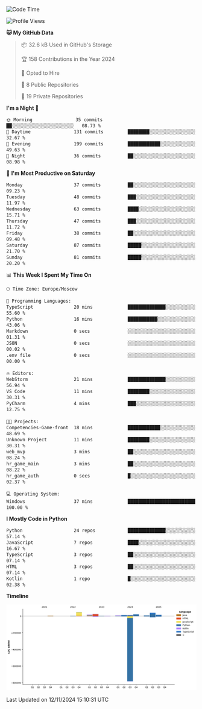 <!--START_SECTION:waka-->
![Code Time](http://img.shields.io/badge/Code%20Time-551%20hrs-blue)

![Profile Views](http://img.shields.io/badge/Profile%20Views-15-blue)

**🐱 My GitHub Data** 

> 📦 32.6 kB Used in GitHub's Storage 
 > 
> 🏆 158 Contributions in the Year 2024
 > 
> 💼 Opted to Hire
 > 
> 📜 8 Public Repositories 
 > 
> 🔑 19 Private Repositories 
 > 
**I'm a Night 🦉** 

```text
🌞 Morning                35 commits          ██░░░░░░░░░░░░░░░░░░░░░░░   08.73 % 
🌆 Daytime                131 commits         ████████░░░░░░░░░░░░░░░░░   32.67 % 
🌃 Evening                199 commits         ████████████░░░░░░░░░░░░░   49.63 % 
🌙 Night                  36 commits          ██░░░░░░░░░░░░░░░░░░░░░░░   08.98 % 
```
📅 **I'm Most Productive on Saturday** 

```text
Monday                   37 commits          ██░░░░░░░░░░░░░░░░░░░░░░░   09.23 % 
Tuesday                  48 commits          ███░░░░░░░░░░░░░░░░░░░░░░   11.97 % 
Wednesday                63 commits          ████░░░░░░░░░░░░░░░░░░░░░   15.71 % 
Thursday                 47 commits          ███░░░░░░░░░░░░░░░░░░░░░░   11.72 % 
Friday                   38 commits          ██░░░░░░░░░░░░░░░░░░░░░░░   09.48 % 
Saturday                 87 commits          █████░░░░░░░░░░░░░░░░░░░░   21.70 % 
Sunday                   81 commits          █████░░░░░░░░░░░░░░░░░░░░   20.20 % 
```


📊 **This Week I Spent My Time On** 

```text
🕑︎ Time Zone: Europe/Moscow

💬 Programming Languages: 
TypeScript               20 mins             ██████████████░░░░░░░░░░░   55.60 % 
Python                   16 mins             ███████████░░░░░░░░░░░░░░   43.06 % 
Markdown                 0 secs              ░░░░░░░░░░░░░░░░░░░░░░░░░   01.31 % 
JSON                     0 secs              ░░░░░░░░░░░░░░░░░░░░░░░░░   00.02 % 
.env file                0 secs              ░░░░░░░░░░░░░░░░░░░░░░░░░   00.00 % 

🔥 Editors: 
WebStorm                 21 mins             ██████████████░░░░░░░░░░░   56.94 % 
VS Code                  11 mins             ████████░░░░░░░░░░░░░░░░░   30.31 % 
PyCharm                  4 mins              ███░░░░░░░░░░░░░░░░░░░░░░   12.75 % 

🐱‍💻 Projects: 
Competencies-Game-front  18 mins             ████████████░░░░░░░░░░░░░   48.69 % 
Unknown Project          11 mins             ████████░░░░░░░░░░░░░░░░░   30.31 % 
web_mvp                  3 mins              ██░░░░░░░░░░░░░░░░░░░░░░░   08.24 % 
hr_game_main             3 mins              ██░░░░░░░░░░░░░░░░░░░░░░░   08.22 % 
hr_game_auth             0 secs              █░░░░░░░░░░░░░░░░░░░░░░░░   02.37 % 

💻 Operating System: 
Windows                  37 mins             █████████████████████████   100.00 % 
```

**I Mostly Code in Python** 

```text
Python                   24 repos            ██████████████░░░░░░░░░░░   57.14 % 
JavaScript               7 repos             ████░░░░░░░░░░░░░░░░░░░░░   16.67 % 
TypeScript               3 repos             ██░░░░░░░░░░░░░░░░░░░░░░░   07.14 % 
HTML                     3 repos             ██░░░░░░░░░░░░░░░░░░░░░░░   07.14 % 
Kotlin                   1 repo              █░░░░░░░░░░░░░░░░░░░░░░░░   02.38 % 
```



**Timeline**

![Lines of Code chart](https://raw.githubusercontent.com/adlemx/adlemx/main/assets/bar_graph.png)


 Last Updated on 12/11/2024 15:10:31 UTC
<!--END_SECTION:waka-->
